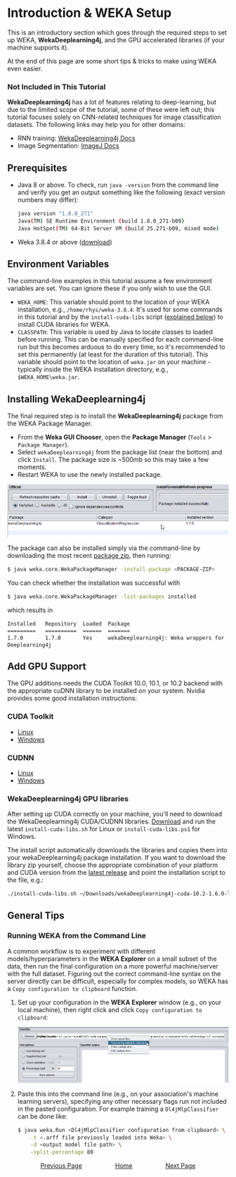 # Introduction & WEKA Setup

This is an introductory section which goes through the required steps to set up WEKA, **WekaDeeplearning4j**, and the GPU accelerated libraries (if your machine supports it).

At the end of this page are some short tips & tricks to make using WEKA even easier.

### Not Included in This Tutorial

**WekaDeeplearning4j** has a lot of features relating to deep-learning, but due to the limited scope of the tutorial, some of these were left out; this tutorial focuses solely on CNN-related techniques for image classification datasets. The following links may help you for other domains:

- RNN training: [WekaDeeplearning4j Docs](https://deeplearning.cms.waikato.ac.nz/examples/classifying-imdb)
- Image Segmentation: [ImageJ Docs](https://imagej.net/Trainable_Weka_Segmentation)

## Prerequisites
- Java 8 or above. To check, run `java -version` from the command line and verify you get an output something like the following (exact version numbers may differ):
    ```sh
    java version "1.8.0_271"
    Java(TM) SE Runtime Environment (build 1.8.0_271-b09)
    Java HotSpot(TM) 64-Bit Server VM (build 25.271-b09, mixed mode)
    ```
- Weka 3.8.4 or above ([download](https://sourceforge.net/projects/weka/files/latest/download))

## Environment Variables

The command-line examples in this tutorial assume a few environment variables are set. You can ignore these if you only wish to use the GUI.

- `WEKA_HOME`: This variable should point to the location of your WEKA installation, e.g., `/home/rhys/weka-3.8.4`. It's used for some commands in this tutorial and by the `install-cuda-libs` script ([explained below](#wekadeeplearning4j-gpu-libraries)) to install CUDA libraries for WEKA.
- `CLASSPATH`: This variable is used by Java to locate classes to loaded before running. This can be manually specified for each command-line run but this becomes arduous to do every time, so it's recommended to set this permanently (at least for the duration of this tutorial). This variable should point to the location of `weka.jar` on your machine - typically inside the WEKA installation directory, e.g., `$WEKA_HOME\weka.jar`.

## Installing WekaDeeplearning4j

The final required step is to install the **WekaDeeplearning4j** package from the WEKA Package Manager.
- From the **Weka GUI Chooser**, open the **Package Manager** (`Tools` > `Package Manager`).
- Select `wekaDeeplearning4j` from the package list (near the bottom) and click `Install`. The package size is ~500mb so this may take a few moments.
- Restart WEKA to use the newly installed package.

![Package Manager](./images/1-introduction_setup/PackageManager.png)

The package can also be installed simply via the command-line by downloading the most recent [package zip](https://github.com/Waikato/wekaDeeplearning4j/releases/latest), then running:
```bash
$ java weka.core.WekaPackageManager -install-package <PACKAGE-ZIP>
```

You can check whether the installation was successful with
```bash
$ java weka.core.WekaPackageManager -list-packages installed
```
which results in
```
Installed	Repository	Loaded	Package
=========	==========	======	=======
1.7.0    	1.7.0     	Yes	    wekaDeeplearning4j: Weka wrappers for Deeplearning4j
```

## Add GPU Support

The GPU additions needs the CUDA Toolkit 10.0, 10.1, or 10.2 backend with the appropriate cuDNN library to be installed on your system. Nvidia provides some good installation instructions:

### CUDA Toolkit
- [Linux](http://docs.nvidia.com/cuda/cuda-installation-guide-linux/index.html)
- [Windows](http://docs.nvidia.com/cuda/cuda-installation-guide-microsoft-windows/index.html)

### CUDNN
- [Linux](https://docs.nvidia.com/deeplearning/sdk/cudnn-install/index.html#install-linux)
- [Windows](https://docs.nvidia.com/deeplearning/sdk/cudnn-install/index.html#install-windows)

### WekaDeeplearning4j GPU libraries

After setting up CUDA correctly on your machine, you'll need to download the WekaDeeplearning4j CUDA/CUDNN libraries. [Download](https://github.com/Waikato/wekaDeeplearning4j/releases/latest) and run the latest `install-cuda-libs.sh` for Linux or `install-cuda-libs.ps1` for Windows.

The install script automatically downloads the libraries and copies them into your wekaDeeplearning4j package installation. If you want to download the library zip yourself, choose the appropriate combination of your platform and CUDA version from the [latest release](https://github.com/Waikato/wekaDeeplearning4j/releases/latest) and point the installation script to the file, e.g.:
```bash
./install-cuda-libs.sh ~/Downloads/wekaDeeplearning4j-cuda-10.2-1.6.0-linux-x86_64.zip
```

## General Tips

### Running WEKA from the Command Line

A common workflow is to experiment with different models/hyperparameters in the **WEKA Explorer** on a small subset of the data,
then run the final configuration on a more powerful machine/server with the full dataset. Figuring out the correct command-line syntax on the server directly can be difficult, especially for complex models, so WEKA has a `Copy configuration to clipboard` function.

1. Set up your configuration in the **WEKA Explorer** window (e.g., on your local machine), then right click and click `Copy configuration to clipboard`:
    
    ![Copy configuration to clipboard example](./images/1-introduction_setup/CopyConfiguration.png)

2. Paste this into the command line (e.g., on your association's machine learning servers), specifying any other necessary flags run not included in the pasted configuration. For example training a `Dl4jMlpClassifier` can be done like:

    ```bash
    $ java weka.Run <Dl4jMlpClassifier configuration from clipboard> \
        -t <.arff file previously loaded into Weka> \
        -d <output model file path> \
        -split-percentage 80
    ```

<div style="display: flex; justify-content: space-evenly">
    <a href="0-asset_pack.html">Previous Page</a>
    <a href="/">Home</a>
    <a href="2-training.html">Next Page</a>
</div>